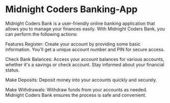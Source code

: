 # Midnight Coders Banking-App

Midnight Coders Bank is a user-friendly online banking application that allows you to manage your finances easily. 
With Midnight Coders Bank, you can perform the following actions:

Features
Register: Create your account by providing some basic information. 
You'll get a unique account number and PIN for secure access.

Check Bank Balances: 
Access your account balances for various accounts, whether it's a savings or check account. 
Stay informed about your financial status.

Make Deposits: Deposit money into your accounts quickly and securely. 

Make Withdrawals: Withdraw funds from your accounts as needed. 
Midnight Coders Bank ensures the process is safe and convenient.
